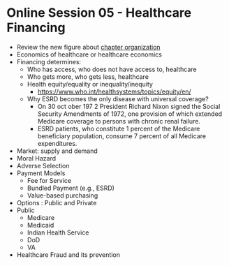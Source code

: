 # Online Session 05 - Healthcare Financing
- Review the new figure about [chapter organization](https://github.com/wcj365/healthcare/blob/master/06_summary.md)
- Economics of healthcare or healthcare economics
- Financing determines:
    - Who has access, who does not have access to, healthcare
    - Who gets more, who gets less, healthcare
    - Health equity/equality or inequality/inequity 
        - https://www.who.int/healthsystems/topics/equity/en/
    - Why ESRD becomes the only disease with universal coverage?
        - On 30 oct ober 197 2 President Richard Nixon signed the Social Security Amendments of 1972, one provision of which extended Medicare coverage to persons with chronic renal failure. 
        - ESRD patients, who constitute 1 percent of the Medicare beneficiary population, consume 7 percent of all Medicare expenditures.
- Market: supply and demand
- Moral Hazard
- Adverse Selection
- Payment Models
    - Fee for Service
    - Bundled Payment (e.g., ESRD)
    - Value-based purchasing
- Options : Public and Private
- Public
    - Medicare
    - Medicaid
    - Indian Health Service
    - DoD 
    - VA
- Healthcare Fraud and its prevention
